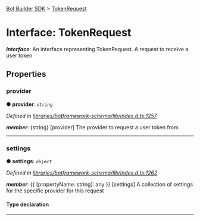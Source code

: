 [Bot Builder SDK](../README.md) > [TokenRequest](../interfaces/botbuilder.tokenrequest.md)



# Interface: TokenRequest

*__interface__*: An interface representing TokenRequest. A request to receive a user token



## Properties
<a id="provider"></a>

###  provider

**●  provider**:  *`string`* 

*Defined in [libraries/botframework-schema/lib/index.d.ts:1257](https://github.com/Microsoft/botbuilder-js/blob/c748a95/libraries/botframework-schema/lib/index.d.ts#L1257)*


*__member__*: {string} [provider] The provider to request a user token from





___

<a id="settings"></a>

###  settings

**●  settings**:  *`object`* 

*Defined in [libraries/botframework-schema/lib/index.d.ts:1262](https://github.com/Microsoft/botbuilder-js/blob/c748a95/libraries/botframework-schema/lib/index.d.ts#L1262)*


*__member__*: {{ [propertyName: string]: any }} [settings] A collection of settings for the specific provider for this request


#### Type declaration


[propertyName: `string`]: `any`






___



